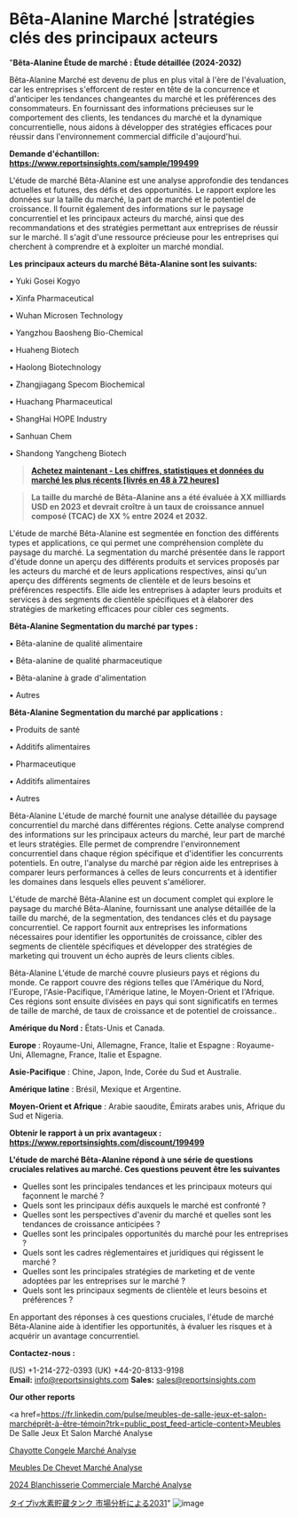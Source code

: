  # Bêta-Alanine Marché |stratégies clés des principaux acteurs

"<strong>Bêta-Alanine Étude de marché : Étude détaillée (2024-2032)</strong>

Bêta-Alanine Marché est devenu de plus en plus vital à l'ère de l'évaluation, car les entreprises s'efforcent de rester en tête de la concurrence et d'anticiper les tendances changeantes du marché et les préférences des consommateurs. En fournissant des informations précieuses sur le comportement des clients, les tendances du marché et la dynamique concurrentielle, nous aidons à développer des stratégies efficaces pour réussir dans l'environnement commercial difficile d'aujourd'hui.

<strong>Demande d'échantillon: <a href=https://www.reportsinsights.com/sample/199499>https://www.reportsinsights.com/sample/199499</a></strong>

L'étude de marché Bêta-Alanine est une analyse approfondie des tendances actuelles et futures, des défis et des opportunités. Le rapport explore les données sur la taille du marché, la part de marché et le potentiel de croissance. Il fournit également des informations sur le paysage concurrentiel et les principaux acteurs du marché, ainsi que des recommandations et des stratégies permettant aux entreprises de réussir sur le marché. Il s'agit d'une ressource précieuse pour les entreprises qui cherchent à comprendre et à exploiter un marché mondial.

<strong>Les principaux acteurs du marché Bêta-Alanine sont les suivants:</strong>

• Yuki Gosei Kogyo

• Xinfa Pharmaceutical

• Wuhan Microsen Technology

• Yangzhou Baosheng Bio-Chemical

• Huaheng Biotech

• Haolong Biotechnology

• Zhangjiagang Specom Biochemical

• Huachang Pharmaceutical

• ShangHai HOPE Industry

• Sanhuan Chem

• Shandong Yangcheng Biotech
<blockquote><a href=https://www.reportsinsights.com/buynow/199499><span style=text-decoration: underline;><strong>Achetez maintenant - Les chiffres, statistiques et données du marché les plus récents [livrés en 48 à 72 heures]</strong></span></a></blockquote>
<blockquote><span style=text-decoration: underline;><strong>La taille du marché de Bêta-Alanine ans a été évaluée à XX milliards USD en 2023 et devrait croître à un taux de croissance annuel composé (TCAC) de XX % entre 2024 et 2032.</strong></span></blockquote>
L'étude de marché Bêta-Alanine est segmentée en fonction des différents types et applications, ce qui permet une compréhension complète du paysage du marché. La segmentation du marché présentée dans le rapport d'étude donne un aperçu des différents produits et services proposés par les acteurs du marché et de leurs applications respectives, ainsi qu'un aperçu des différents segments de clientèle et de leurs besoins et préférences respectifs. Elle aide les entreprises à adapter leurs produits et services à des segments de clientèle spécifiques et à élaborer des stratégies de marketing efficaces pour cibler ces segments.

<strong>Bêta-Alanine Segmentation du marché par types :</strong>

• Bêta-alanine de qualité alimentaire

• Bêta-alanine de qualité pharmaceutique

• Bêta-alanine à grade d'alimentation

• Autres

<strong>Bêta-Alanine Segmentation du marché par applications :</strong>

• Produits de santé

• Additifs alimentaires

• Pharmaceutique

• Additifs alimentaires

• Autres

Bêta-Alanine L'étude de marché fournit une analyse détaillée du paysage concurrentiel du marché dans différentes régions. Cette analyse comprend des informations sur les principaux acteurs du marché, leur part de marché et leurs stratégies. Elle permet de comprendre l'environnement concurrentiel dans chaque région spécifique et d'identifier les concurrents potentiels. En outre, l'analyse du marché par région aide les entreprises à comparer leurs performances à celles de leurs concurrents et à identifier les domaines dans lesquels elles peuvent s'améliorer.

L'étude de marché Bêta-Alanine est un document complet qui explore le paysage du marché Bêta-Alanine, fournissant une analyse détaillée de la taille du marché, de la segmentation, des tendances clés et du paysage concurrentiel. Ce rapport fournit aux entreprises les informations nécessaires pour identifier les opportunités de croissance, cibler des segments de clientèle spécifiques et développer des stratégies de marketing qui trouvent un écho auprès de leurs clients cibles.

Bêta-Alanine L'étude de marché couvre plusieurs pays et régions du monde. Ce rapport couvre des régions telles que l'Amérique du Nord, l'Europe, l'Asie-Pacifique, l'Amérique latine, le Moyen-Orient et l'Afrique. Ces régions sont ensuite divisées en pays qui sont significatifs en termes de taille de marché, de taux de croissance et de potentiel de croissance..

<strong>Amérique du Nord :</strong> États-Unis et Canada.

<strong>Europe</strong> : Royaume-Uni, Allemagne, France, Italie et Espagne : Royaume-Uni, Allemagne, France, Italie et Espagne.

<strong>Asie-Pacifique</strong> : Chine, Japon, Inde, Corée du Sud et Australie.

<strong>Amérique latine</strong> : Brésil, Mexique et Argentine.

<strong>Moyen-Orient et Afrique</strong> : Arabie saoudite, Émirats arabes unis, Afrique du Sud et Nigeria.

<strong>Obtenir le rapport à un prix avantageux : <a href=https://www.reportsinsights.com/discount/199499>https://www.reportsinsights.com/discount/199499</a></strong>

<strong>L'étude de marché Bêta-Alanine répond à une série de questions cruciales relatives au marché. Ces questions peuvent être les suivantes</strong>
<ul>
  <li>Quelles sont les principales tendances et les principaux moteurs qui façonnent le marché ?</li>
  <li>Quels sont les principaux défis auxquels le marché est confronté ?</li>
  <li>Quelles sont les perspectives d'avenir du marché et quelles sont les tendances de croissance anticipées ?</li>
  <li>Quelles sont les principales opportunités du marché pour les entreprises ?</li>
  <li>Quels sont les cadres réglementaires et juridiques qui régissent le marché ?</li>
  <li>Quelles sont les principales stratégies de marketing et de vente adoptées par les entreprises sur le marché ?</li>
  <li>Quels sont les principaux segments de clientèle et leurs besoins et préférences ?</li>
</ul>
En apportant des réponses à ces questions cruciales, l'étude de marché Bêta-Alanine aide à identifier les opportunités, à évaluer les risques et à acquérir un avantage concurrentiel.

<strong>Contactez-nous :</strong>

(US) +1-214-272-0393
(UK) +44-20-8133-9198
<strong>Email:</strong> <a>info@reportsinsights.com</a>
<strong>Sales:</strong> <a>sales@reportsinsights.com</a>

<strong>Our other reports</strong>

<a href=https://fr.linkedin.com/pulse/meubles-de-salle-jeux-et-salon-marchéprêt-à-être-témoin?trk=public_post_feed-article-content>Meubles De Salle Jeux Et Salon Marché Analyse</a>

<a href=https://www.linkedin.com/pulse/chayotte-congel%C3%A9e-march%C3%A9-analyse-des-parts-et-owgif/>Chayotte Congele Marché Analyse</a>

<a href=https://www.linkedin.com/pulse/meubles-de-chevet-march%C3%A9s-perspectives-lindustrie-cyvaf/>Meubles De Chevet Marché Analyse</a>

<a href=https://www.linkedin.com/pulse/2024-blanchisserie-commerciale-march%C3%A9-informations-zgkxc/>2024 Blanchisserie Commerciale Marché Analyse</a>

<a href=https://www.linkedin.com/pulse/タイプiv水素貯蔵タンク-市場規模と予測-機会の解放-bizintel-chronicle-360/>タイプiv水素貯蔵タンク 市場分析による2031</a>"
![image](https://github.com/daminid12/RImarketexcellence/assets/158430485/303b9b6e-f46f-461e-9a1f-a35e15e5b2a6)
